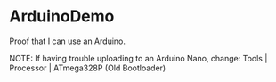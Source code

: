 # ArduinoDemo
Proof that I can use an Arduino.

NOTE: If having trouble uploading to an Arduino Nano, change:
  Tools | Processor | ATmega328P (Old Bootloader)
